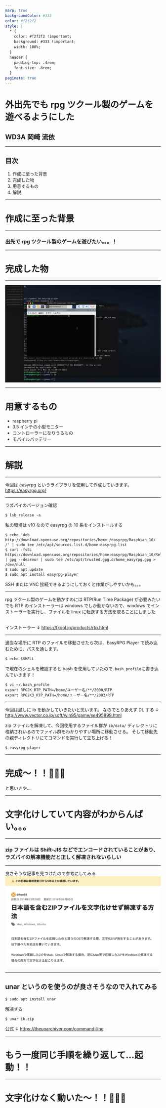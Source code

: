 ```yaml
---
marp: true
backgroundColor: #333
color: #f2f2f2
style: |
  * {
    color: #f2f2f2 !important;
    background: #333 !important;
    width: 100%;
  }
  header {
    padding-top: .4rem;
    font-size: .8rem;
  }
paginate: true
---
```


# 外出先でも rpg ツクール製のゲームを遊べるようにした

## WD3A 岡崎 流依

---

## 目次

1. 作成に至った背景
2. 完成した物
3. 用意するもの
4. 解説

---

# 作成に至った背景

---

<!-- _header: 作成に至った背景 -->

### 出先で rpg ツクール製のゲームを遊びたい。。。！

---

# 完成した物

---

![image](./外出先でもrpgツクール製のゲームを遊べるようにした.gif)

---

# 用意するもの

- raspberry pi
- 3.5 インチの小型モニター
- コントローラーになりうるもの
- モバイルバッテリー

---

# 解説

---

今回は easyrpg というライブラリを使用して作成していきます。
https://easyrpg.org/

---

ラズパイのバージョン確認

```
$ lsb_release -a
```

私の環境は v10 なので easyrpg の 10 系をインストールする

```
$ echo 'deb http://download.opensuse.org/repositories/home:/easyrpg/Raspbian_10/ /' | sudo tee /etc/apt/sources.list.d/home:easyrpg.list
$ curl -fsSL https://download.opensuse.org/repositories/home:easyrpg/Raspbian_10/Release.key | gpg --dearmor | sudo tee /etc/apt/trusted.gpg.d/home_easyrpg.gpg > /dev/null
$ sudo apt update
$ sudo apt install easyrpg-player
```

SSH または VNC 接続できるようにしておくと作業がしやすいかも。。。

---

rpg ツクール製のゲームを動かすのには RTP(Run Time Package) が必要みたい<br />
でも RTP のインストーラーは windows でしか動かないので、windows でインストーラーを実行し、ファイルを linux に転送する方法を取ることにしました<br /><br />

インストーラー ↓
https://tkool.jp/products/rtp.html

---

適当な場所に RTP のファイルを移動させたら次は、EasyRPG Player で読み込むために、パスを通します。

```
$ echo $SHELL
```

で現在のシェルを確認すると bash を使用していたので`.bash_profile`に書き込んでいきます！

```
$ vi ~/.bash_profile
export RPG2K_RTP_PATH=/home/ユーザー名/**/2000/RTP
export RPG2K3_RTP_PATH=/home/ユーザー名/**/2003/RTP
```

---

今回は試しに ib を動かしていきたいと思います。
なのでとりあえず DL する ↓
http://www.vector.co.jp/soft/win95/game/se495899.html

zip ファイルを解凍して、今回使用するファイル群が `ib/data/` ディレクトリに格納されいるのでファイル群をわかりやすい場所に移動させる。
そして移動先の親ディレクトリにてコマンドを実行して立ち上げる！

```
$ easyrpg-player
```

---

# 完成〜！！🥳🥳🥳

と思いきや...

---

# 文字化けしていて内容がわからんばい。。。

---

### zip ファイルは Shift-JIS などでエンコードされていることがあり、<br/>ラズパイの解凍機能だと正しく解凍されないらしい

---

良さそうな記事を見つけたので参考にしてみる
![image](./外出先でもrpgツクール製のゲームを遊べるようにした.jpg)

---

## unar というのを使うのが良さそうなので入れてみる

```
$ sudo apt install unar
```

解凍する

```
$ unar ib.zip
```

公式 ↓
https://theunarchiver.com/command-line

---

# もう一度同じ手順を繰り返して…起動！！

---

# 文字化けなく動いた〜！！🥳🥳🥳
